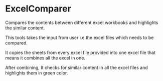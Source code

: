 # ExcelComparer
Compares the contents between different excel workbooks and highlights the similar content.

This tools takes the input from user i.e the excel files which needs to be compared.

It copies the sheets from every excel file provided into one excel file that means it combines all the excel in one.

After combining, It checks for similar content in all the excel files and highlights them in green color.

